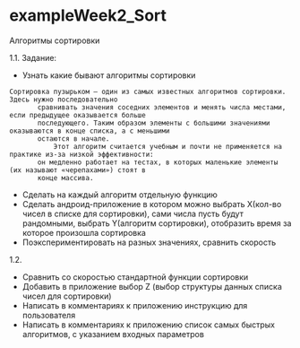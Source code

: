 # exampleWeek2_Sort
Алгоритмы сортировки

1.1. Задание:
- Узнать какие бывают алгоритмы сортировки
```
Сортировка пузырьком — один из самых известных алгоритмов сортировки. Здесь нужно последовательно
       сравнивать значения соседних элементов и менять числа местами, если предыдущее оказывается больше
       последующего. Таким образом элементы с большими значениями оказываются в конце списка, а с меньшими
       остаются в начале.
           Этот алгоритм считается учебным и почти не применяется на практике из-за низкой эффективности:
       он медленно работает на тестах, в которых маленькие элементы (их называют «черепахами») стоят в
       конце массива.
```
- Сделать на каждый алгоритм отдельную функцию
- Сделать андроид-приложение в котором можно выбрать X(кол-во чисел в 
списке для сортировки), сами числа пусть будут рандомными, выбрать 
Y(алгоритм сортировки), отобразить время за которое произошла сортировка
- Поэкспериментировать на разных значениях, сравнить скорость

1.2.
- Сравнить со скоростью стандартной функции сортировки
- Добавить в приложение выбор Z (выбор структуры данных списка чисел 
для сортировки)
- Написать в комментариях к приложению инструкцию для пользователя
- Написать в комментариях к приложению список самых быстрых 
алгоритмов, с указанием входных параметров
